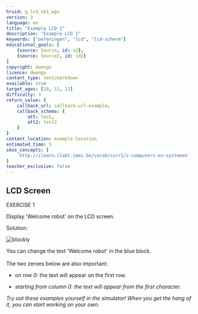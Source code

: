```yaml
---
hruid: g_lcd_vb1_wgs
version: 3
language: en
title: "Example LCD 1"
description: "Example LCD 1"
keywords: ["oefeningen", "lcd", "lcd-scherm"]
educational_goals: [
    {source: Source, id: id}, 
    {source: Source2, id: id2}
]
copyright: dwengo
licence: dwengo
content_type: text/markdown
available: true
target_ages: [10, 11, 12]
difficulty: 3
return_value: {
    callback_url: callback-url-example,
    callback_schema: {
        att: test,
        att2: test2
    }
}
content_location: example-location
estimated_time: 5
skos_concepts: [
    'http://ilearn.ilabt.imec.be/vocab/curr1/s-computers-en-systemen'
]
teacher_exclusive: false
---
```

## LCD Screen

EXERCISE 1

Display 'Welcome robot' on the LCD screen.

Solution:

![blockly](@learning-object/lcd_m1/en/3)

<div class="alert alert-box alert-success">
You can change the text 'Welcome robot' in the blue block.<br><br>
The two zeroes below are also important:<br>
<ul><li><em>on row 0</em>: the text will appear on the first row.</li></ul>
<ul><li><em> starting from column 0: the text will appear from the first character.</li></ul>
</div>

<div class="alert alert-box alert-warning">
<em>Try out these examples yourself in the simulator! When you get the hang of it, you can start working on your own.</em>
</div>